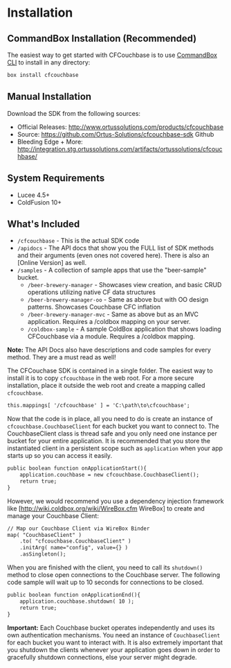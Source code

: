 # Installation

## CommandBox Installation (Recommended)

The easiest way to get started with CFCouchbase is to use [CommandBox CLI](https://www.ortussolutions.com/products/commandbox) to install in any directory:

```bash
box install cfcouchbase	
```


## Manual Installation

Download the SDK from the following sources:

* Official Releases: http://www.ortussolutions.com/products/cfcouchbase 
* Source: https://github.com/Ortus-Solutions/cfcouchbase-sdk Github
* Bleeding Edge + More: http://integration.stg.ortussolutions.com/artifacts/ortussolutions/cfcouchbase/


## System Requirements
- Lucee 4.5+
- ColdFusion 10+

## What's Included

- `/cfcouchbase` - This is the actual SDK code
- `/apidocs` - The API docs that show you the FULL list of SDK methods and their arguments (even ones not covered here). There is also an [Online Version] as well.
- `/samples` - A collection of sample apps that use the "beer-sample" bucket.  
    - `/beer-brewery-manager` - Showcases view creation, and basic CRUD operations utilizing native CF data structures
    - `/beer-brewery-manager-oo` - Same as above but with OO design patterns.  Showcases Couchbase CFC inflation
    - `/beer-brewery-manager-mvc` - Same as above but as an MVC application. Requires a /coldbox mapping on your server.
    - `/coldbox-sample` - A sample ColdBox application that shows loading CFCouchbase via a module. Requires a /coldbox mapping. 

**Note:** The API Docs also have descriptions and code samples for every method. They are a must read as well!   

The CFCouchase SDK is contained in a single folder.  The easiest way to install it is to copy `cfcouchbase` in the web root.  For a more secure installation, place it outside the web root and create a mapping called `cfcouchbase`.   

```cfml
this.mappings[ '/cfcouchbase' ] = 'C:\path\to\cfcouchbase';
```

Now that the code is in place, all you need to do is create an instance of `cfcouchbase.CouchbaseClient` for each bucket you want to connect to.  The CouchbaseClient class is thread safe and you only need one instance per bucket for your entire application.  It is recommended that you store the instantiated client 
in a persistent scope such as `application` when your app starts up so you can access it easily.

```cfml
public boolean function onApplicationStart(){
    application.couchbase = new cfcouchbase.CouchbaseClient();
    return true;
}
```

However, we would recommend you use a dependency injection framework like [http://wiki.coldbox.org/wiki/WireBox.cfm WireBox] to create and manage your Couchbase Client:

```cfml
// Map our Couchbase Client via WireBox Binder
map( "CouchbaseClient" )
	.to( "cfcouchbase.CouchbaseClient" )
	.initArg( name="config", value={} )
	.asSingleton();
```

When you are finished with the client, you need to call its `shutdown()` method to close open connections to the Couchbase server.  The following code sample will wait up to 10 seconds for connections to be closed. 

```cfml
public boolean function onApplicationEnd(){		
	application.couchbase.shutdown( 10 );
	return true;
}
```

**Important:** Each Couchbase bucket operates independently and uses its own authentication mechanisms.  You need an instance of `CouchbaseClient` for each bucket you want to interact with. It is also extremely important that you shutdown the clients whenever your application goes down in order to gracefully shutdown connections, else your server might degrade.